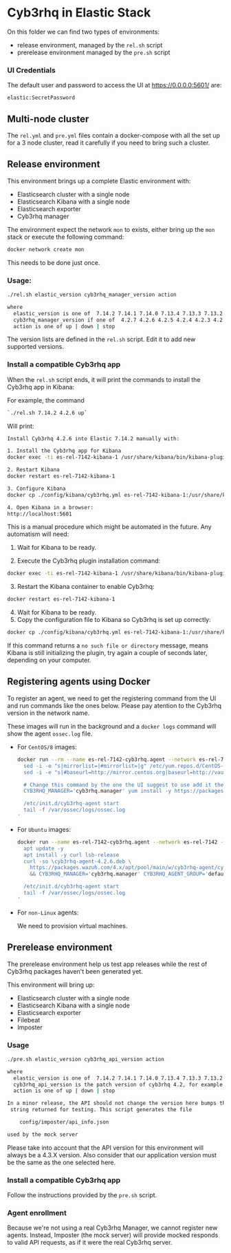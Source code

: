 # Cyb3rhq in Elastic Stack

On this folder we can find two types of environments:

 * release environment, managed by the `rel.sh` script
 * prerelease environment managed by the `pre.sh` script

###  UI Credentials

The default user and password to access the UI at https://0.0.0.0:5601/ are:

```
elastic:SecretPassword
```

## Multi-node cluster

The `rel.yml` and `pre.yml` files contain a docker-compose with all the set 
up for a 3 node cluster, read it carefully if you need to bring such a cluster.

## Release environment

This environment brings up a complete Elastic environment with:
 - Elasticsearch cluster with a single node
 - Elasticsearch Kibana with a single node
 - Elasticsearch exporter
 - Cyb3rhq manager

The environment expect the network `mon` to exists, either bring up the
`mon` stack or execute the following command:

```bash
docker network create mon
```

This needs to be done just once.

### Usage:

```bash
./rel.sh elastic_version cyb3rhq_manager_version action 

where
  elastic_version is one of  7.14.2 7.14.1 7.14.0 7.13.4 7.13.3 7.13.2 7.13.1 7.13.0 7.12.1 7.11.2 7.10.2
  cyb3rhq_manager_version if one of  4.2.7 4.2.6 4.2.5 4.2.4 4.2.3 4.2.2 4.2.1 4.2.0
  action is one of up | down | stop
```

The version lists are defined in the `rel.sh` script. Edit it to add new
supported versions.

### Install a compatible Cyb3rhq app

When the `rel.sh` script ends, it will print the commands to install the
Cyb3rhq app in Kibana:

For example, the command

```bash
`./rel.sh 7.14.2 4.2.6 up`
```

Will print:

```bash
Install Cyb3rhq 4.2.6 into Elastic 7.14.2 manually with:

1. Install the Cyb3rhq app for Kibana
docker exec -ti es-rel-7142-kibana-1 /usr/share/kibana/bin/kibana-plugin install https://packages.wazuh.com/4.x/ui/kibana/cyb3rhq_kibana-4.2.6_7.14.2-1.zip

2. Restart Kibana
docker restart es-rel-7142-kibana-1

3. Configure Kibana
docker cp ./config/kibana/cyb3rhq.yml es-rel-7142-kibana-1:/usr/share/kibana/data/cyb3rhq/config/

4. Open Kibana in a browser:
http://localhost:5601
```

This is a manual procedure which might be automated in the future. Any 
automatism will need:

1. Wait for Kibana to be ready.

2. Execute the Cyb3rhq plugin installation command:

```bash
docker exec -ti es-rel-7142-kibana-1 /usr/share/kibana/bin/kibana-plugin install https://packages.wazuh.com/4.x/ui/kibana/cyb3rhq_kibana-4.2.6_7.14.2-1.zip
```

3. Restart the Kibana container to enable Cyb3rhq:

```bash
docker restart es-rel-7142-kibana-1
```

4. Wait for Kibana to be ready.
5. Copy the configuration file to Kibana so Cyb3rhq is set up correctly:

```bash
docker cp ./config/kibana/cyb3rhq.yml es-rel-7142-kibana-1:/usr/share/kibana/data/cyb3rhq/config/
```

If this command returns a `no such file or directory` message, means Kibana is 
still initializing the plugin, try again a couple of seconds later, depending on 
your computer.

## Registering agents using Docker

To register an agent, we need to get the registering command from the UI and 
run commands like the ones below. Please pay atention to the Cyb3rhq version in 
the network name.

These images will run in the background and a `docker logs` command will show 
the agent `ossec.log` file.

- For `CentOS/8` images:
  ```bash
  docker run --rm --name es-rel-7142-cyb3rhq.agent --network es-rel-7142 --label com.docker.compose.project=es-rel-7142 -d centos:8 bash -c '
    sed -i -e "s|mirrorlist=|#mirrorlist=|g" /etc/yum.repos.d/CentOS-*
    sed -i -e "s|#baseurl=http://mirror.centos.org|baseurl=http://vault.centos.org|g" /etc/yum.repos.d/CentOS-*

    # Change this command by the one the UI suggest to use add it the -y and remove the sudo
    CYB3RHQ_MANAGER='cyb3rhq.manager' yum install -y https://packages.wazuh.com/4.x/yum5/x86_64/cyb3rhq-agent-4.2.6-1.el5.x86_64.rpm

    /etc/init.d/cyb3rhq-agent start
    tail -f /var/ossec/logs/ossec.log
  '
  ```

- For `Ubuntu` images:
  ```bash
  docker run --name es-rel-7142-cyb3rhq.agent --network es-rel-7142 --label com.docker.compose.project=es-rel-7142 -d ubuntu:20.04 bash -c '
    apt update -y
    apt install -y curl lsb-release
    curl -so \cyb3rhq-agent-4.2.6.deb \
      https://packages.wazuh.com/4.x/apt/pool/main/w/cyb3rhq-agent/cyb3rhq-agent_4.2.6-1_amd64.deb \
      && CYB3RHQ_MANAGER='cyb3rhq.manager' CYB3RHQ_AGENT_GROUP='default' dpkg -i ./cyb3rhq-agent-4.2.6.deb

    /etc/init.d/cyb3rhq-agent start
    tail -f /var/ossec/logs/ossec.log
  '
  ```
 
- For `non-Linux` agents:
  
  We need to provision virtual machines.

## Prerelease environment

The prerelease environment help us test app releases while the rest of
Cyb3rhq packages haven't been generated yet.

This environment will bring up:

 - Elasticsearch cluster with a single node
 - Elasticsearch Kibana with a single node
 - Elasticsearch exporter
 - Filebeat
 - Imposter

### Usage

```bash
./pre.sh elastic_version cyb3rhq_api_version action 

where
  elastic_version is one of  7.14.2 7.14.1 7.14.0 7.13.4 7.13.3 7.13.2 7.13.1 7.13.0 7.12.1 7.11.2 7.10.2
  cyb3rhq_api_version is the patch version of cyb3rhq 4.2, for example  3 7
  action is one of up | down | stop

In a minor release, the API should not change the version here bumps the API
 string returned for testing. This script generates the file 

    config/imposter/api_info.json

used by the mock server
```

Please take into account that the API version for this environment will always 
be a 4.3.X version. Also consider that our application version must be the same 
as the one selected here.

### Install a compatible Cyb3rhq app

Follow the instructions provided by the `pre.sh` script. 

### Agent enrollment

Because we're not using a real Cyb3rhq Manager, we cannot register new agents. 
Instead, Imposter (the mock server) will provide mocked responds to valid API 
requests, as if it were the real Cyb3rhq server.
